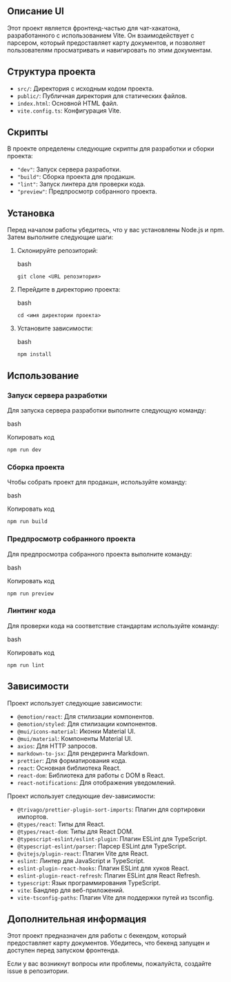 ## Описание UI

Этот проект является фронтенд-частью для чат-хакатона, разработанного с использованием Vite. Он взаимодействует с парсером, который предоставляет карту документов, и позволяет пользователям просматривать и навигировать по этим документам.

## Структура проекта

- `src/`: Директория с исходным кодом проекта.
- `public/`: Публичная директория для статических файлов.
- `index.html`: Основной HTML файл.
- `vite.config.ts`: Конфигурация Vite.

## Скрипты

В проекте определены следующие скрипты для разработки и сборки проекта:

- `"dev"`: Запуск сервера разработки.
- `"build"`: Сборка проекта для продакшн.
- `"lint"`: Запуск линтера для проверки кода.
- `"preview"`: Предпросмотр собранного проекта.

## Установка

Перед началом работы убедитесь, что у вас установлены Node.js и npm. Затем выполните следующие шаги:

1.  Склонируйте репозиторий:

    bash

    `git clone <URL репозитория>`

2.  Перейдите в директорию проекта:

    bash

    `cd <имя директории проекта>`

3.  Установите зависимости:

    bash

    `npm install`

## Использование

### Запуск сервера разработки

Для запуска сервера разработки выполните следующую команду:

bash

Копировать код

`npm run dev`

### Сборка проекта

Чтобы собрать проект для продакшн, используйте команду:

bash

Копировать код

`npm run build`

### Предпросмотр собранного проекта

Для предпросмотра собранного проекта выполните команду:

bash

Копировать код

`npm run preview`

### Линтинг кода

Для проверки кода на соответствие стандартам используйте команду:

bash

Копировать код

`npm run lint`

## Зависимости

Проект использует следующие зависимости:

- `@emotion/react`: Для стилизации компонентов.
- `@emotion/styled`: Для стилизации компонентов.
- `@mui/icons-material`: Иконки Material UI.
- `@mui/material`: Компоненты Material UI.
- `axios`: Для HTTP запросов.
- `markdown-to-jsx`: Для рендеринга Markdown.
- `prettier`: Для форматирования кода.
- `react`: Основная библиотека React.
- `react-dom`: Библиотека для работы с DOM в React.
- `react-notifications`: Для отображения уведомлений.

Проект использует следующие dev-зависимости:

- `@trivago/prettier-plugin-sort-imports`: Плагин для сортировки импортов.
- `@types/react`: Типы для React.
- `@types/react-dom`: Типы для React DOM.
- `@typescript-eslint/eslint-plugin`: Плагин ESLint для TypeScript.
- `@typescript-eslint/parser`: Парсер ESLint для TypeScript.
- `@vitejs/plugin-react`: Плагин Vite для React.
- `eslint`: Линтер для JavaScript и TypeScript.
- `eslint-plugin-react-hooks`: Плагин ESLint для хуков React.
- `eslint-plugin-react-refresh`: Плагин ESLint для React Refresh.
- `typescript`: Язык программирования TypeScript.
- `vite`: Бандлер для веб-приложений.
- `vite-tsconfig-paths`: Плагин Vite для поддержки путей из tsconfig.

## Дополнительная информация

Этот проект предназначен для работы с бекендом, который предоставляет карту документов. Убедитесь, что бекенд запущен и доступен перед запуском фронтенда.

Если у вас возникнут вопросы или проблемы, пожалуйста, создайте issue в репозитории.
